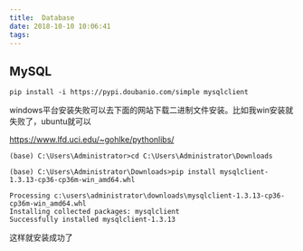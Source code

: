```yaml
---
title:  Database
date: 2018-10-10 10:06:41
tags:
---
```


## MySQL

```shell
pip install -i https://pypi.doubanio.com/simple mysqlclient
```

windows平台安装失败可以去下面的网站下载二进制文件安装。比如我win安装就失败了，ubuntu就可以

https://www.lfd.uci.edu/~gohlke/pythonlibs/

```shell
(base) C:\Users\Administrator>cd C:\Users\Administrator\Downloads

(base) C:\Users\Administrator\Downloads>pip install mysqlclient-1.3.13-cp36-cp36m-win_amd64.whl
```

```shell
Processing c:\users\administrator\downloads\mysqlclient-1.3.13-cp36-cp36m-win_amd64.whl
Installing collected packages: mysqlclient
Successfully installed mysqlclient-1.3.13
```

这样就安装成功了

